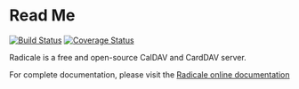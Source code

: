 Read Me
=======
[![Build Status](https://travis-ci.org/Kozea/Radicale.svg?branch=master)](https://travis-ci.org/Kozea/Radicale)
[![Coverage Status](https://coveralls.io/repos/github/Kozea/Radicale/badge.svg?branch=master)](https://coveralls.io/github/Kozea/Radicale?branch=master)

Radicale is a free and open-source CalDAV and CardDAV server.

For complete documentation, please visit the
[Radicale online documentation](https://radicale.org/documentation)
